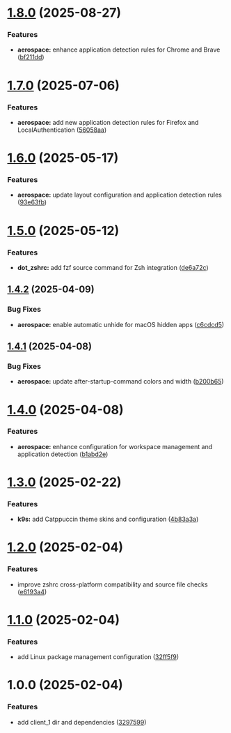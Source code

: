 # [1.8.0](https://github.com/pmpaulino/dotfiles/compare/v1.7.0...v1.8.0) (2025-08-27)


### Features

* **aerospace:** enhance application detection rules for Chrome and Brave ([bf211dd](https://github.com/pmpaulino/dotfiles/commit/bf211dd0f21009dd55a892cd3b82271364bee7ab))

# [1.7.0](https://github.com/pmpaulino/dotfiles/compare/v1.6.0...v1.7.0) (2025-07-06)


### Features

* **aerospace:** add new application detection rules for Firefox and LocalAuthentication ([56058aa](https://github.com/pmpaulino/dotfiles/commit/56058aaea4998ac47276a83a41814160a9a85f30))

# [1.6.0](https://github.com/pmpaulino/dotfiles/compare/v1.5.0...v1.6.0) (2025-05-17)


### Features

* **aerospace:** update layout configuration and application detection rules ([93e63fb](https://github.com/pmpaulino/dotfiles/commit/93e63fbe0ad2afaf38239e521daf1dc86953c696))

# [1.5.0](https://github.com/pmpaulino/dotfiles/compare/v1.4.2...v1.5.0) (2025-05-12)


### Features

* **dot_zshrc:** add fzf source command for Zsh integration ([de6a72c](https://github.com/pmpaulino/dotfiles/commit/de6a72cd7a159208b1c83cef6093430f6cd859ad))

## [1.4.2](https://github.com/pmpaulino/dotfiles/compare/v1.4.1...v1.4.2) (2025-04-09)


### Bug Fixes

* **aerospace:** enable automatic unhide for macOS hidden apps ([c6cdcd5](https://github.com/pmpaulino/dotfiles/commit/c6cdcd5e7c327b13b1cd2012f4d034724a308e62))

## [1.4.1](https://github.com/pmpaulino/dotfiles/compare/v1.4.0...v1.4.1) (2025-04-08)


### Bug Fixes

* **aerospace:** update after-startup-command colors and width ([b200b65](https://github.com/pmpaulino/dotfiles/commit/b200b6558fd036981ed8e92704534f58b06bc37b))

# [1.4.0](https://github.com/pmpaulino/dotfiles/compare/v1.3.0...v1.4.0) (2025-04-08)


### Features

* **aerospace:** enhance configuration for workspace management and application detection ([b1abd2e](https://github.com/pmpaulino/dotfiles/commit/b1abd2e05549bc9ed3bf39476d82b298845aae5f))

# [1.3.0](https://github.com/pmpaulino/dotfiles/compare/v1.2.0...v1.3.0) (2025-02-22)


### Features

* **k9s:** add Catppuccin theme skins and configuration ([4b83a3a](https://github.com/pmpaulino/dotfiles/commit/4b83a3acc7e86c9001f9498a16080a329ad0d23a))

# [1.2.0](https://github.com/pmpaulino/dotfiles/compare/v1.1.0...v1.2.0) (2025-02-04)


### Features

* improve zshrc cross-platform compatibility and source file checks ([e6193a4](https://github.com/pmpaulino/dotfiles/commit/e6193a4ad74ff79514d87fec6190cc2bc677eff4))

# [1.1.0](https://github.com/pmpaulino/dotfiles/compare/v1.0.0...v1.1.0) (2025-02-04)


### Features

* add Linux package management configuration ([32ff5f9](https://github.com/pmpaulino/dotfiles/commit/32ff5f9c234be2976fdcbd151b11cbd70647f646))

# 1.0.0 (2025-02-04)


### Features

* add client_1 dir and dependencies ([3297599](https://github.com/pmpaulino/dotfiles/commit/3297599115ca1589212603fdbdc91a3c12b5a803))
